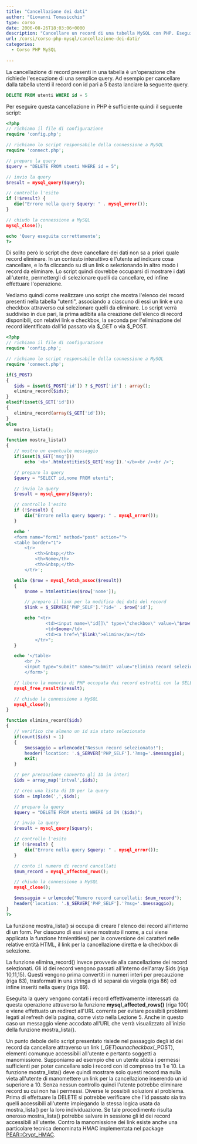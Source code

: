 ```yaml
---
title: "Cancellazione dei dati"
author: "Giovanni Tomasicchio"
type: corso
date: 2006-08-26T18:03:06+0000
description: "Cancellare un record di una tabella MySQL con PHP. Eseguire una DELETE con PHP e MySQL."
url: /corsi/corso-php-mysql/cancellazione-dei-dati/
categories:
  - Corso PHP MySQL
  
---
```

La cancellazione di record presenti in una tabella è un'operazione che richiede l'esecuzione di una semplice query. Ad esempio per cancellare dalla tabella utenti il record con id pari a 5 basta lanciare la seguente query.

 ```sql
DELETE FROM utenti WHERE id = 5
```

Per eseguire questa cancellazione in PHP è sufficiente quindi il seguente script:

 ```php
<?php
// richiamo il file di configurazione
require 'config.php';

// richiamo lo script responsabile della connessione a MySQL
require 'connect.php';

// preparo la query
$query = "DELETE FROM utenti WHERE id = 5";

// invio la query
$result = mysql_query($query);

// controllo l'esito
if (!$result) {
	die("Errore nella query $query: " . mysql_error());
}

// chiudo la connessione a MySQL
mysql_close();

echo 'Query eseguita correttamente';
?>
```

Di solito però lo script che deve cancellare dei dati non sa a priori quale record eliminare. In un contesto interattivo è l'utente ad indicare cosa cancellare, e lo fa cliccando su di un link o selezionando in altro modo i record da eliminare. Lo script quindi dovrebbe occuparsi di mostrare i dati all'utente, permettergli di selezionare quelli da cancellare, ed infine effettuare l'operazione.

Vediamo quindi come realizzare uno script che mostra l'elenco dei record presenti nella tabella "utenti", associando a ciascuno di essi un link e una checkbox attraverso cui selezionare quelli da eliminare. Lo script verrà suddiviso in due pari, la prima adibita alla creazione dell'elenco di record disponibili, con relativi link e checkbox, la seconda per l'eliminazione del record identificato dall'id passato via $\_GET o via $\_POST.

 ```php
<?php
// richiamo il file di configurazione
require 'config.php';

// richiamo lo script responsabile della connessione a MySQL
require 'connect.php';

if($_POST)
{
	$ids = isset($_POST['id']) ? $_POST['id'] : array();
	elimina_record($ids);
}
elseif(isset($_GET['id']))
{
	elimina_record(array($_GET['id']));
}
else
	mostra_lista();

function mostra_lista()
{
	// mostro un eventuale messaggio
	if(isset($_GET['msg']))
		echo '<b>'.htmlentities($_GET['msg']).'</b><br /><br />';

	// preparo la query
	$query = "SELECT id,nome FROM utenti";

	// invio la query
	$result = mysql_query($query);

	// controllo l'esito
	if (!$result) {
		die("Errore nella query $query: " . mysql_error());
	}

	echo '
	<form name="form1" method="post" action="">
	<table border="1">
		<tr>
			<th>&nbsp;</th>
			<th>Nome</th>
			<th>&nbsp;</th>
		</tr>';

	while ($row = mysql_fetch_assoc($result))
	{
		$nome = htmlentities($row['nome']);

		// preparo il link per la modifica dei dati del record
		$link = $_SERVER['PHP_SELF'].'?id=' . $row['id'];

		echo "<tr>
				<td><input name=\"id[]\" type=\"checkbox\" value=\"$row[id]\" /></td>
				<td>$nome</td>
				<td><a href=\"$link\">elimina</a></td>
			</tr>";
	}

	echo '</table>
		<br />
		<input type="submit" name="Submit" value="Elimina record selezionati" />
		</form>';

	// libero la memoria di PHP occupata dai record estratti con la SELECT
	mysql_free_result($result);

	// chiudo la connessione a MySQL
	mysql_close();
}

function elimina_record($ids)
{
	// verifico che almeno un id sia stato selezionato
	if(count($ids) < 1)
	{
		$messaggio = urlencode("Nessun record selezionato!");
		header('location: '.$_SERVER['PHP_SELF'].'?msg='.$messaggio);
		exit;
	}

	// per precauzione converto gli ID in interi
	$ids = array_map('intval',$ids);

	// creo una lista di ID per la query
	$ids = implode(',',$ids);

	// preparo la query
	$query = "DELETE FROM utenti WHERE id IN ($ids)";

	// invio la query
	$result = mysql_query($query);

	// controllo l'esito
	if (!$result) {
		die("Errore nella query $query: " . mysql_error());
	}

	// conto il numero di record cancellati
	$num_record = mysql_affected_rows();

	// chiudo la connessione a MySQL
	mysql_close();

	$messaggio = urlencode("Numero record cancellati: $num_record");
	header('location: '.$_SERVER['PHP_SELF'].'?msg='.$messaggio);
}
?>
```

La funzione mostra\_lista() si occupa di creare l'elenco dei record all'interno di un form. Per ciascuno di essi viene mostrato il nome, a cui viene applicata la funzione htmlentities() per la conversione dei caratteri nelle relative entità HTML, il link per la cancellazione diretta e la checkbox di selezione.

La funzione elimina\_record() invece provvede alla cancellazione dei record selezionati. Gli id dei record vengono passati all'interno dell'array $ids (riga 10,11,15). Questi vengono prima convertiti in numeri interi per precauzione (riga 83), trasformati in una stringa di id separai da virgola (riga 86) ed infine inseriti nella query (riga 89).

Eseguita la query vengono contati i record effettivamente interessati da questa operazione attraverso la funzione **mysql\_affected\_rows()** (riga 100) e viene effettuato un redirect all'URL corrente per evitare possibili problemi legati al refresh della pagina, come visto nella Lezione 5. Anche in questo caso un messaggio viene accodato all'URL che verrà visualizzato all'inizio della funzione mostra\_lista().

Un punto debole dello script presentato risiede nel passaggio degli id dei record da cancellare attraverso un link ($\_GET) o una checkbox ($\_POST), elementi comunque accessibili all'utente e pertanto soggetti a manomissione. Supponiamo ad esempio che un utente abbia i permessi sufficienti per poter cancellare solo i record con id compreso tra 1 e 10. La funzione mostra\_lista() deve quindi mostrare solo questi record ma nulla vieta all'utente di manomettere un link per la cancellazione inserendo un id superiore a 10. Senza nessun controllo quindi l'utente potrebbe eliminare record su cui non ha i permessi. Diverse le possibili soluzioni al problema. Prima di effettuare la DELETE si potrebbe verificare che l'id passato sia tra quelli accessibili all'utente impiegando la stessa logica usata da mostra\_lista() per la loro individuazione. Se tale procedimento risulta oneroso mostra\_lista() potrebbe salvare in sessione gli id dei record accessibili all'utente. Contro la manomissione dei link esiste anche una particolare tecnica denominata HMAC implementata nel package [PEAR::Crypt\_HMAC](http://pear.php.net/package/Crypt_HMAC).